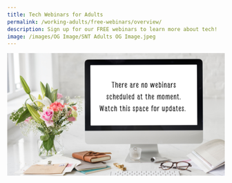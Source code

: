 ```yaml
---
title: Tech Webinars for Adults
permalink: /working-adults/free-webinars/overview/
description: Sign up for our FREE webinars to learn more about tech!
image: /images/OG Image/SNT Adults OG Image.jpeg
---
```

![no webinars scheduled for april 2023](/images/No%20Webinar/No%20Webinar.png)